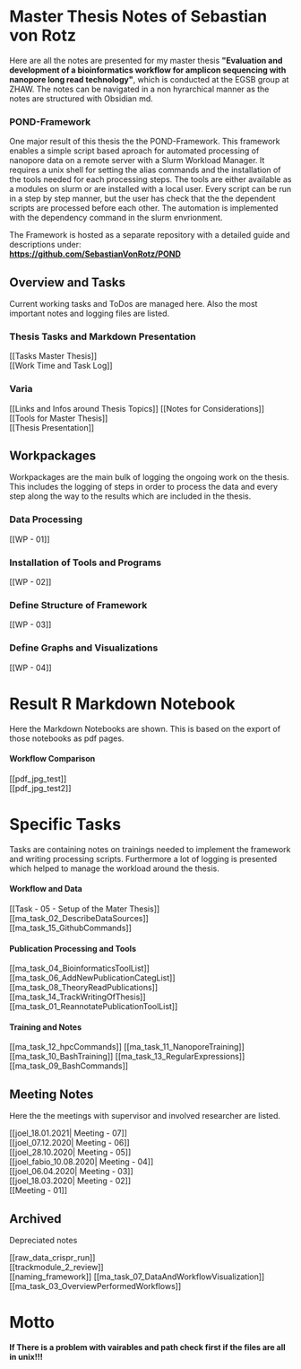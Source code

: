 # Master Thesis Notes of Sebastian von Rotz
Here are all the notes are presented for my master thesis **"Evaluation and development of a bioinformatics workflow for amplicon sequencing with nanopore long read technology"**, which is conducted at the EGSB group at ZHAW. The notes can be navigated in a non hyrarchical manner as the notes are structured with Obsidian md.

### POND-Framework
One major result of this thesis the the POND-Framework. This framework enables a simple script based aproach for automated processing of nanopore data on a remote server with a Slurm Workload Manager. It requires a unix shell for setting the alias commands and the installation of the tools needed for each processing steps. The tools are either available as a modules on slurm or are installed with a local user. Every script can be run in a step by step manner, but the user has check that the the dependent scripts are processed before each other. The automation is implemented with the dependency command in the slurm envrionment.  
  
The Framework is hosted as a separate repository with a detailed guide and descriptions under:  
**https://github.com/SebastianVonRotz/POND**

## Overview and Tasks
Current working tasks and ToDos are managed here. Also the most important notes and logging files are listed.  
### Thesis Tasks and Markdown Presentation
[[Tasks Master Thesis]]  
[[Work Time and Task Log]]  
### Varia
[[Links and Infos around Thesis Topics]] 
[[Notes for Considerations]]  
[[Tools for Master Thesis]]  
[[Thesis Presentation]]  

## Workpackages
Workpackages are the main bulk of logging the ongoing work on the thesis. This includes the logging of steps in order to process the data and every step along the way to the results which are included in the thesis.
### Data Processing
[[WP - 01]] 
### Installation of Tools and Programs
[[WP - 02]] 
### Define Structure of Framework
[[WP - 03]] 
### Define Graphs and Visualizations
[[WP - 04]]

# Result R Markdown Notebook
Here the Markdown Notebooks are shown. This is based on the export of those notebooks as pdf pages.
#### Workflow Comparison
[[pdf_jpg_test]]  
[[pdf_jpg_test2]]

# Specific Tasks 
Tasks are containing notes on trainings needed to implement the framework and writing processing scripts. Furthermore a lot of logging is presented which helped to manage the workload around the thesis.
#### Workflow and Data
[[Task - 05 - Setup of the Mater Thesis]]  
[[ma_task_02_DescribeDataSources]]  
[[ma_task_15_GithubCommands]]  

#### Publication Processing and Tools
[[ma_task_04_BioinformaticsToolList]]
[[ma_task_06_AddNewPublicationCategList]]
[[ma_task_08_TheoryReadPublications]]
[[ma_task_14_TrackWritingOfThesis]]
[[ma_task_01_ReannotatePublicationToolList]]

####  Training and Notes
[[ma_task_12_hpcCommands]]
[[ma_task_11_NanoporeTraining]]
[[ma_task_10_BashTraining]]
[[ma_task_13_RegularExpressions]]
[[ma_task_09_BashCommands]]

## Meeting Notes
Here the the meetings with supervisor and involved researcher are listed.  
  
[[joel_18.01.2021| Meeting - 07]]  
[[joel_07.12.2020| Meeting - 06]]  
[[joel_28.10.2020| Meeting - 05]]  
[[joel_fabio_10.08.2020| Meeting - 04]]  
[[joel_06.04.2020| Meeting - 03]]  
[[joel_18.03.2020| Meeting - 02]]  
[[Meeting - 01]]  

## Archived
Depreciated notes  

[[raw_data_crispr_run]]  
[[trackmodule_2_review]]  
[[naming_framework]]
[[ma_task_07_DataAndWorkflowVisualization]]  
[[ma_task_03_OverviewPerformedWorkflows]]  

# Motto
**If There is a problem with vairables and path check first if the files are all in unix!!!**
